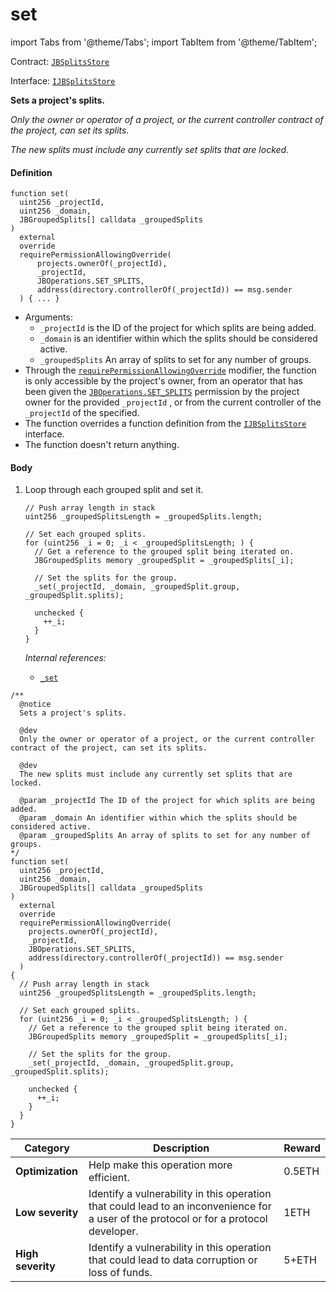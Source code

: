 # set

import Tabs from '@theme/Tabs';
import TabItem from '@theme/TabItem';

Contract: [`JBSplitsStore`](/dev/deprecated/v2/contracts/jbsplitsstore/README.md)​‌

Interface: [`IJBSplitsStore`](/dev/deprecated/v2/interfaces/ijbsplitsstore.md)

<Tabs>
<TabItem value="Step by step" label="Step by step">

**Sets a project's splits.**

_Only the owner or operator of a project, or the current controller contract of the project, can set its splits._

_The new splits must include any currently set splits that are locked._

#### Definition

```
function set(
  uint256 _projectId,
  uint256 _domain,
  JBGroupedSplits[] calldata _groupedSplits
)
  external
  override
  requirePermissionAllowingOverride(
      projects.ownerOf(_projectId),
      _projectId,
      JBOperations.SET_SPLITS,
      address(directory.controllerOf(_projectId)) == msg.sender
  ) { ... }
```

* Arguments:
  * `_projectId` is the ID of the project for which splits are being added.
  * `_domain` is an identifier within which the splits should be considered active.
  * `_groupedSplits` An array of splits to set for any number of groups. 
* Through the [`requirePermissionAllowingOverride`](/dev/deprecated/v2/contracts/or-abstract/jboperatable/modifiers/requirepermissionallowingoverride.md) modifier, the function is only accessible by the project's owner, from an operator that has been given the [`JBOperations.SET_SPLITS`](/dev/deprecated/v2/libraries/jboperations.md) permission by the project owner for the provided `_projectId` , or from the current controller of the `_projectId` of the specified.
* The function overrides a function definition from the [`IJBSplitsStore`](/dev/deprecated/v2/interfaces/ijbsplitsstore.md) interface.
* The function doesn't return anything.

#### Body

1.  Loop through each grouped split and set it.

    ```
    // Push array length in stack
    uint256 _groupedSplitsLength = _groupedSplits.length;

    // Set each grouped splits.
    for (uint256 _i = 0; _i < _groupedSplitsLength; ) {
      // Get a reference to the grouped split being iterated on.
      JBGroupedSplits memory _groupedSplit = _groupedSplits[_i];

      // Set the splits for the group.
      _set(_projectId, _domain, _groupedSplit.group, _groupedSplit.splits);

      unchecked {
        ++_i;
      }
    }
    ```

    _Internal references:_

    * [`_set`](/dev/deprecated/v2/contracts/jbsplitsstore/write/-_set.md)

</TabItem>

<TabItem value="Code" label="Code">

```
/** 
  @notice 
  Sets a project's splits.

  @dev
  Only the owner or operator of a project, or the current controller contract of the project, can set its splits.

  @dev
  The new splits must include any currently set splits that are locked.

  @param _projectId The ID of the project for which splits are being added.
  @param _domain An identifier within which the splits should be considered active.
  @param _groupedSplits An array of splits to set for any number of groups. 
*/
function set(
  uint256 _projectId,
  uint256 _domain,
  JBGroupedSplits[] calldata _groupedSplits
)
  external
  override
  requirePermissionAllowingOverride(
    projects.ownerOf(_projectId),
    _projectId,
    JBOperations.SET_SPLITS,
    address(directory.controllerOf(_projectId)) == msg.sender
  )
{
  // Push array length in stack
  uint256 _groupedSplitsLength = _groupedSplits.length;

  // Set each grouped splits.
  for (uint256 _i = 0; _i < _groupedSplitsLength; ) {
    // Get a reference to the grouped split being iterated on.
    JBGroupedSplits memory _groupedSplit = _groupedSplits[_i];

    // Set the splits for the group.
    _set(_projectId, _domain, _groupedSplit.group, _groupedSplit.splits);

    unchecked {
      ++_i;
    }
  }
}
```

</TabItem>

<TabItem value="Bug bounty" label="Bug bounty">

| Category          | Description                                                                                                                            | Reward |
| ----------------- | -------------------------------------------------------------------------------------------------------------------------------------- | ------ |
| **Optimization**  | Help make this operation more efficient.                                                                                               | 0.5ETH |
| **Low severity**  | Identify a vulnerability in this operation that could lead to an inconvenience for a user of the protocol or for a protocol developer. | 1ETH   |
| **High severity** | Identify a vulnerability in this operation that could lead to data corruption or loss of funds.                                        | 5+ETH  |

</TabItem>
</Tabs>
